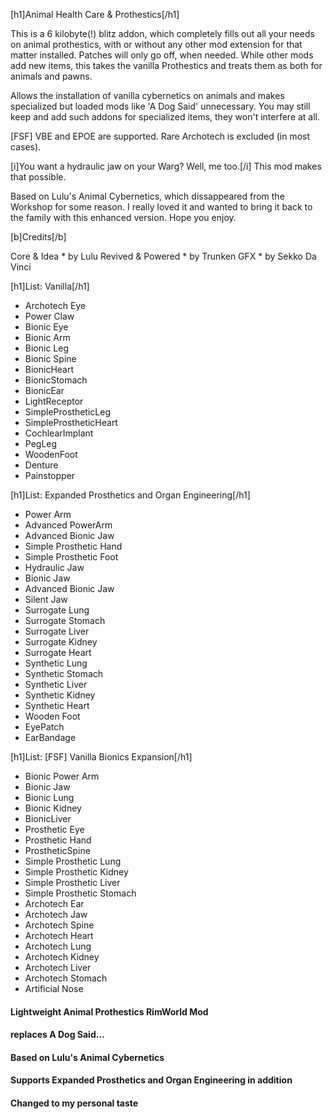 [h1]Animal Health Care & Prothestics[/h1]

This is a 6 kilobyte(!) blitz addon, which completely fills out all your needs on animal prothestics, with or without any other mod extension for that matter installed. Patches will only go off, when needed. While other mods add new items, this takes the vanilla Prothestics and treats them as both for animals and pawns. 

Allows the installation of vanilla cybernetics on animals and makes specialized but loaded mods like 'A Dog Said' unnecessary. You may still keep and add such addons for specialized items, they won't interfere at all. 

[FSF] VBE and EPOE are supported. Rare Archotech is excluded (in most cases).

[i]You want a hydraulic jaw on your Warg? Well, me too.[/i] This mod makes that possible.

Based on Lulu's Animal Cybernetics, which dissappeared from the Workshop for some reason. I really loved it and wanted to bring it back to the family with this enhanced version. Hope you enjoy.

[b]Credits[/b]

Core & Idea * by Lulu
Revived & Powered * by Trunken
GFX * by Sekko Da Vinci

[h1]List: Vanilla[/h1]

- Archotech Eye
- Power Claw
- Bionic Eye
- Bionic Arm
- Bionic Leg
- Bionic Spine
- BionicHeart
- BionicStomach
- BionicEar
- LightReceptor
- SimpleProstheticLeg
- SimpleProstheticHeart
- CochlearImplant
- PegLeg
- WoodenFoot
- Denture
- Painstopper
  
[h1]List: Expanded Prosthetics and Organ Engineering[/h1]

- Power Arm
- Advanced PowerArm
- Advanced Bionic Jaw
- Simple Prosthetic Hand
- Simple Prosthetic Foot
- Hydraulic Jaw
- Bionic Jaw
- Advanced Bionic Jaw
- Silent Jaw
- Surrogate Lung
- Surrogate Stomach
- Surrogate Liver
- Surrogate Kidney
- Surrogate Heart
- Synthetic Lung
- Synthetic Stomach
- Synthetic Liver
- Synthetic Kidney
- Synthetic Heart
- Wooden Foot
- EyePatch
- EarBandage

[h1]List: [FSF] Vanilla Bionics Expansion[/h1]

- Bionic Power Arm
- Bionic Jaw
- Bionic Lung
- Bionic Kidney
- BionicLiver
- Prosthetic Eye
- Prosthetic Hand
- ProstheticSpine
- Simple Prosthetic Lung
- Simple Prosthetic Kidney
- Simple Prosthetic Liver
- Simple Prosthetic Stomach
- Archotech Ear
- Archotech Jaw
- Archotech Spine
- Archotech Heart
- Archotech Lung
- Archotech Kidney
- Archotech Liver
- Archotech Stomach
- Artificial Nose

#### Lightweight Animal Prothestics RimWorld Mod
#### replaces A Dog Said...
#### Based on Lulu's Animal Cybernetics
#### Supports Expanded Prosthetics and Organ Engineering in addition
#### Changed to my personal taste
